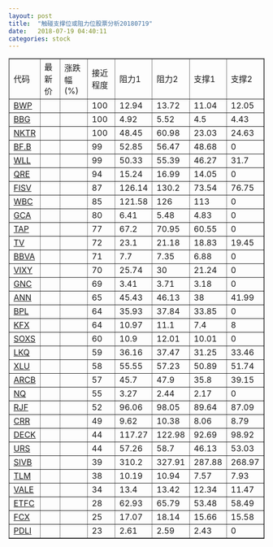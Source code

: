 ```yaml
---
layout: post
title:  "触碰支撑位或阻力位股票分析20180719"
date:   2018-07-19 04:40:11
categories: stock
---
```

<script type="text/javascript">
var stockList = []
stockList.push('gb_bwp');
stockList.push('gb_bbg');
stockList.push('gb_nktr');
stockList.push('gb_bf.b');
stockList.push('gb_wll');
stockList.push('gb_qre');
stockList.push('gb_fisv');
stockList.push('gb_wbc');
stockList.push('gb_gca');
stockList.push('gb_tap');
stockList.push('gb_tv');
stockList.push('gb_bbva');
stockList.push('gb_vixy');
stockList.push('gb_gnc');
stockList.push('gb_ann');
stockList.push('gb_bpl');
stockList.push('gb_kfx');
stockList.push('gb_soxs');
stockList.push('gb_lkq');
stockList.push('gb_xlu');
stockList.push('gb_arcb');
stockList.push('gb_nq');
stockList.push('gb_rjf');
stockList.push('gb_crr');
stockList.push('gb_deck');
stockList.push('gb_urs');
stockList.push('gb_sivb');
stockList.push('gb_tlm');
stockList.push('gb_vale');
stockList.push('gb_etfc');
stockList.push('gb_fcx');
stockList.push('gb_pdli');
</script>
<table border="1">
 <tr>
 <td>代码</td>
 <td>最新价</td>
 <td>涨跌幅(%)</td>
 <td>接近程度</td>
 <td>阻力1</td>
 <td>阻力2</td>
 <td>支撑1</td>
 <td>支撑2</td>
</tr>
  <tr id="bwp" class="green">
  <td><a href="http://stock.finance.sina.com.cn/usstock/quotes/BWP.html" target="_blank">BWP</a></td><td></td><td></td><td>100</td><td>12.94</td><td>13.72</td><td>11.04</td><td>12.05</td></tr>
  <tr id="bbg" class="red">
  <td><a href="http://stock.finance.sina.com.cn/usstock/quotes/BBG.html" target="_blank">BBG</a></td><td></td><td></td><td>100</td><td>4.92</td><td>5.52</td><td>4.5</td><td>4.43</td></tr>
  <tr id="nktr" class="red">
  <td><a href="http://stock.finance.sina.com.cn/usstock/quotes/NKTR.html" target="_blank">NKTR</a></td><td></td><td></td><td>100</td><td>48.45</td><td>60.98</td><td>23.03</td><td>24.63</td></tr>
  <tr id="bf.b" class="red">
  <td><a href="http://stock.finance.sina.com.cn/usstock/quotes/BF.B.html" target="_blank">BF.B</a></td><td></td><td></td><td>99</td><td>52.85</td><td>56.47</td><td>48.68</td><td>0</td></tr>
  <tr id="wll" class="red">
  <td><a href="http://stock.finance.sina.com.cn/usstock/quotes/WLL.html" target="_blank">WLL</a></td><td></td><td></td><td>99</td><td>50.33</td><td>55.39</td><td>46.27</td><td>31.7</td></tr>
  <tr id="qre" class="red">
  <td><a href="http://stock.finance.sina.com.cn/usstock/quotes/QRE.html" target="_blank">QRE</a></td><td></td><td></td><td>94</td><td>15.24</td><td>16.99</td><td>14.05</td><td>0</td></tr>
  <tr id="fisv" class="green">
  <td><a href="http://stock.finance.sina.com.cn/usstock/quotes/FISV.html" target="_blank">FISV</a></td><td></td><td></td><td>87</td><td>126.14</td><td>130.2</td><td>73.54</td><td>76.75</td></tr>
  <tr id="wbc" class="red">
  <td><a href="http://stock.finance.sina.com.cn/usstock/quotes/WBC.html" target="_blank">WBC</a></td><td></td><td></td><td>85</td><td>121.58</td><td>126</td><td>113</td><td>0</td></tr>
  <tr id="gca" class="green">
  <td><a href="http://stock.finance.sina.com.cn/usstock/quotes/GCA.html" target="_blank">GCA</a></td><td></td><td></td><td>80</td><td>6.41</td><td>5.48</td><td>4.83</td><td>0</td></tr>
  <tr id="tap" class="red">
  <td><a href="http://stock.finance.sina.com.cn/usstock/quotes/TAP.html" target="_blank">TAP</a></td><td></td><td></td><td>77</td><td>67.2</td><td>70.95</td><td>60.55</td><td>0</td></tr>
  <tr id="tv" class="red">
  <td><a href="http://stock.finance.sina.com.cn/usstock/quotes/TV.html" target="_blank">TV</a></td><td></td><td></td><td>72</td><td>23.1</td><td>21.18</td><td>18.83</td><td>19.45</td></tr>
  <tr id="bbva" class="green">
  <td><a href="http://stock.finance.sina.com.cn/usstock/quotes/BBVA.html" target="_blank">BBVA</a></td><td></td><td></td><td>71</td><td>7.7</td><td>7.35</td><td>6.88</td><td>0</td></tr>
  <tr id="vixy" class="red">
  <td><a href="http://stock.finance.sina.com.cn/usstock/quotes/VIXY.html" target="_blank">VIXY</a></td><td></td><td></td><td>70</td><td>25.74</td><td>30</td><td>21.24</td><td>0</td></tr>
  <tr id="gnc" class="green">
  <td><a href="http://stock.finance.sina.com.cn/usstock/quotes/GNC.html" target="_blank">GNC</a></td><td></td><td></td><td>69</td><td>3.41</td><td>3.71</td><td>3.18</td><td>0</td></tr>
  <tr id="ann" class="red">
  <td><a href="http://stock.finance.sina.com.cn/usstock/quotes/ANN.html" target="_blank">ANN</a></td><td></td><td></td><td>65</td><td>45.43</td><td>46.13</td><td>38</td><td>41.99</td></tr>
  <tr id="bpl" class="red">
  <td><a href="http://stock.finance.sina.com.cn/usstock/quotes/BPL.html" target="_blank">BPL</a></td><td></td><td></td><td>64</td><td>35.93</td><td>37.84</td><td>33.85</td><td>0</td></tr>
  <tr id="kfx" class="green">
  <td><a href="http://stock.finance.sina.com.cn/usstock/quotes/KFX.html" target="_blank">KFX</a></td><td></td><td></td><td>64</td><td>10.97</td><td>11.1</td><td>7.4</td><td>8</td></tr>
  <tr id="soxs" class="green">
  <td><a href="http://stock.finance.sina.com.cn/usstock/quotes/SOXS.html" target="_blank">SOXS</a></td><td></td><td></td><td>60</td><td>10.9</td><td>12.01</td><td>10.01</td><td>0</td></tr>
  <tr id="lkq" class="green">
  <td><a href="http://stock.finance.sina.com.cn/usstock/quotes/LKQ.html" target="_blank">LKQ</a></td><td></td><td></td><td>59</td><td>36.16</td><td>37.47</td><td>31.25</td><td>33.46</td></tr>
  <tr id="xlu" class="green">
  <td><a href="http://stock.finance.sina.com.cn/usstock/quotes/XLU.html" target="_blank">XLU</a></td><td></td><td></td><td>58</td><td>55.55</td><td>57.23</td><td>50.89</td><td>51.74</td></tr>
  <tr id="arcb" class="red">
  <td><a href="http://stock.finance.sina.com.cn/usstock/quotes/ARCB.html" target="_blank">ARCB</a></td><td></td><td></td><td>57</td><td>45.7</td><td>47.9</td><td>35.8</td><td>39.15</td></tr>
  <tr id="nq" class="green">
  <td><a href="http://stock.finance.sina.com.cn/usstock/quotes/NQ.html" target="_blank">NQ</a></td><td></td><td></td><td>55</td><td>3.27</td><td>2.44</td><td>2.17</td><td>0</td></tr>
  <tr id="rjf" class="green">
  <td><a href="http://stock.finance.sina.com.cn/usstock/quotes/RJF.html" target="_blank">RJF</a></td><td></td><td></td><td>52</td><td>96.06</td><td>98.05</td><td>89.64</td><td>87.09</td></tr>
  <tr id="crr" class="red">
  <td><a href="http://stock.finance.sina.com.cn/usstock/quotes/CRR.html" target="_blank">CRR</a></td><td></td><td></td><td>49</td><td>9.62</td><td>10.38</td><td>8.06</td><td>8.79</td></tr>
  <tr id="deck" class="red">
  <td><a href="http://stock.finance.sina.com.cn/usstock/quotes/DECK.html" target="_blank">DECK</a></td><td></td><td></td><td>44</td><td>117.27</td><td>122.98</td><td>92.69</td><td>98.92</td></tr>
  <tr id="urs" class="green">
  <td><a href="http://stock.finance.sina.com.cn/usstock/quotes/URS.html" target="_blank">URS</a></td><td></td><td></td><td>44</td><td>57.26</td><td>58.7</td><td>46.13</td><td>53.03</td></tr>
  <tr id="sivb" class="red">
  <td><a href="http://stock.finance.sina.com.cn/usstock/quotes/SIVB.html" target="_blank">SIVB</a></td><td></td><td></td><td>39</td><td>310.2</td><td>327.91</td><td>287.88</td><td>268.97</td></tr>
  <tr id="tlm" class="green">
  <td><a href="http://stock.finance.sina.com.cn/usstock/quotes/TLM.html" target="_blank">TLM</a></td><td></td><td></td><td>38</td><td>10.19</td><td>10.94</td><td>7.57</td><td>7.93</td></tr>
  <tr id="vale" class="green">
  <td><a href="http://stock.finance.sina.com.cn/usstock/quotes/VALE.html" target="_blank">VALE</a></td><td></td><td></td><td>34</td><td>13.4</td><td>13.42</td><td>12.34</td><td>11.47</td></tr>
  <tr id="etfc" class="green">
  <td><a href="http://stock.finance.sina.com.cn/usstock/quotes/ETFC.html" target="_blank">ETFC</a></td><td></td><td></td><td>28</td><td>62.93</td><td>65.79</td><td>53.48</td><td>58.49</td></tr>
  <tr id="fcx" class="green">
  <td><a href="http://stock.finance.sina.com.cn/usstock/quotes/FCX.html" target="_blank">FCX</a></td><td></td><td></td><td>25</td><td>17.07</td><td>18.14</td><td>15.66</td><td>15.58</td></tr>
  <tr id="pdli" class="red">
  <td><a href="http://stock.finance.sina.com.cn/usstock/quotes/PDLI.html" target="_blank">PDLI</a></td><td></td><td></td><td>23</td><td>2.61</td><td>2.59</td><td>2.43</td><td>0</td></tr>
</table>

